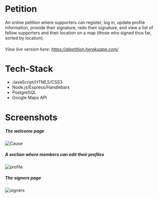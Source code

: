 # Petition

An online petition where supporters can register, log in, update profile information, 
provide their signature, redo their signature, and view a list of fellow supporters and 
their location on a map (those who signed thus far, sorted by location). 

###### View live version here: https://alpetition.herokuapp.com/

# Tech-Stack
* JavaScript/HTML5/CSS3
* Node.js/Express/Handlebars
* PostgreSQL
* Google Maps API

# Screenshots

##### The welcome page
![Cause](https://github.com/Alperen-Kan/Petition/blob/master/cause.jpg)

##### A section where members can edit their profiles
![profile](https://github.com/Alperen-Kan/Petition/blob/master/profile.jpg)

##### The signers page
![signers](https://github.com/Alperen-Kan/Petition/blob/master/signers.jpg)
